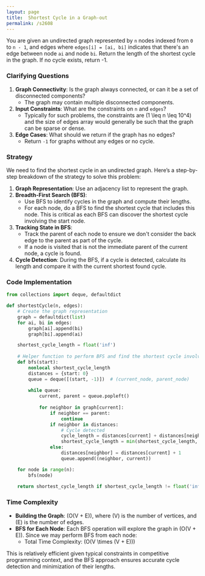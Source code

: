 ```yaml
---
layout: page
title:  Shortest Cycle in a Graph-out
permalink: /s2608
---
```

You are given an undirected graph represented by `n` nodes indexed from `0` to `n - 1`, and edges where `edges[i] = [ai, bi]` indicates that there's an edge between node `ai` and node `bi`. Return the length of the shortest cycle in the graph. If no cycle exists, return -1.

### Clarifying Questions
1. **Graph Connectivity**: Is the graph always connected, or can it be a set of disconnected components?
   - The graph may contain multiple disconnected components.
2. **Input Constraints**: What are the constraints on `n` and `edges`?
   - Typically for such problems, the constraints are \(1 \leq n \leq 10^4\) and the size of edges array would generally be such that the graph can be sparse or dense.
3. **Edge Cases**: What should we return if the graph has no edges? 
   - Return `-1` for graphs without any edges or no cycle.

### Strategy
We need to find the shortest cycle in an undirected graph. Here’s a step-by-step breakdown of the strategy to solve this problem:

1. **Graph Representation**: Use an adjacency list to represent the graph.
2. **Breadth-First Search (BFS)**: 
   - Use BFS to identify cycles in the graph and compute their lengths.
   - For each node, do a BFS to find the shortest cycle that includes this node. This is critical as each BFS can discover the shortest cycle involving the start node.
3. **Tracking State in BFS**: 
   - Track the parent of each node to ensure we don't consider the back edge to the parent as part of the cycle.
   - If a node is visited that is not the immediate parent of the current node, a cycle is found.
4. **Cycle Detection**: During the BFS, if a cycle is detected, calculate its length and compare it with the current shortest found cycle.

### Code Implementation

```python
from collections import deque, defaultdict

def shortestCycle(n, edges):
    # Create the graph representation
    graph = defaultdict(list)
    for ai, bi in edges:
        graph[ai].append(bi)
        graph[bi].append(ai)

    shortest_cycle_length = float('inf')
    
    # Helper function to perform BFS and find the shortest cycle involving start node
    def bfs(start):
        nonlocal shortest_cycle_length
        distances = {start: 0}
        queue = deque([(start, -1)])  # (current_node, parent_node)
        
        while queue:
            current, parent = queue.popleft()
            
            for neighbor in graph[current]:
                if neighbor == parent:
                    continue
                if neighbor in distances:
                    # Cycle detected
                    cycle_length = distances[current] + distances[neighbor] + 1
                    shortest_cycle_length = min(shortest_cycle_length, cycle_length)
                else:
                    distances[neighbor] = distances[current] + 1
                    queue.append((neighbor, current))

    for node in range(n):
        bfs(node)
    
    return shortest_cycle_length if shortest_cycle_length != float('inf') else -1
```

### Time Complexity
- **Building the Graph**: \(O(V + E)\), where \(V\) is the number of vertices, and \(E\) is the number of edges.
- **BFS for Each Node**: Each BFS operation will explore the graph in \(O(V + E)\). Since we may perform BFS from each node:
  - Total Time Complexity: \(O(V \times (V + E))\)

This is relatively efficient given typical constraints in competitive programming context, and the BFS approach ensures accurate cycle detection and minimization of their lengths.